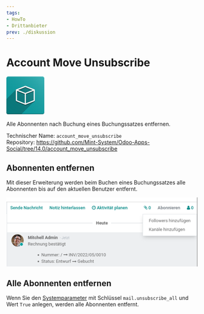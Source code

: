 ```yaml
---
tags:
- HowTo
- Drittanbieter
prev: ./diskussion
---
```

# Account Move Unsubscribe
![icon_oms_box](assets/icon_oms_box.png)

Alle Abonnenten nach Buchung eines Buchungssatzes entfernen.
 
Technischer Name: `account_move_unsubscribe`\
Repository: <https://github.com/Mint-System/Odoo-Apps-Social/tree/14.0/account_move_unsubscribe>

## Abonnenten entfernen

Mit dieser Erweiterung werden beim Buchen eines Buchungssatzes alle Abonnenten bis auf den aktuellen Benutzer entfernt.

![](assets/Account%20Move%20Unsubscribe.png)

## Alle Abonnenten entfernen

Wenn Sie den [Systemparameter](Entwicklung.md#Systemparameter%20anlegen) mit Schlüssel `mail.unsubscribe_all` und Wert `True` anlegen, werden alle Abonnenten entfernt.